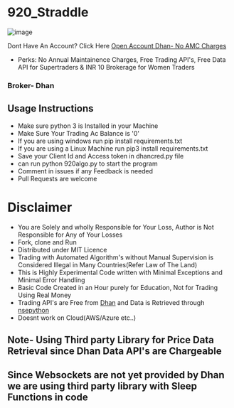 # 920_Straddle
![image](https://user-images.githubusercontent.com/117473489/233215718-7d2358ec-b820-40c5-84ac-a9b88733f276.png)

Dont Have An Account? Click Here [Open Account Dhan- No AMC Charges](https://invite.dhan.co/?invite=YBAKG00069)
- Perks: No Annual Maintainence Charges, Free Trading API's, Free Data API for Supertraders & INR 10 Brokerage for Women Traders

### Broker- Dhan

## Usage Instructions

- Make sure python 3 is Installed in your Machine
- Make Sure Your Trading Ac Balance is '0'
- If you are using windows run pip install requirements.txt
- If you are using a Linux Machine run pip3 install requirements.txt
- Save your Client Id and Access token in dhancred.py file
- can run python 920algo.py to start the program
- Comment in issues if any Feedback is needed
- Pull Requests are welcome

# Disclaimer

- You are Solely and wholly Responsible for Your Loss, Author is Not Responsible for Any of Your Losses
- Fork, clone and Run
- Distributed under MIT Licence
- Trading with Automated Algorithm's without Manual Supervision is Considered Illegal in Many Countries(Refer Law of The Land)
- This is Highly Experimental Code written with Minimal Exceptions and Minimal Error Handling
- Basic Code Created in an Hour purely for Education, Not for Trading Using Real Money
- Trading API's are Free from [Dhan](https://invite.dhan.co/?invite=YBAKG00069) and Data is Retrieved through [nsepython](https://github.com/aeron7/nsepython)
- Doesnt work on Cloud(AWS/Azure etc..)

## Note- Using Third party Library for Price Data Retrieval since Dhan Data API's are Chargeable
## Since Websockets are not yet provided by Dhan we are using third party library with Sleep Functions in code